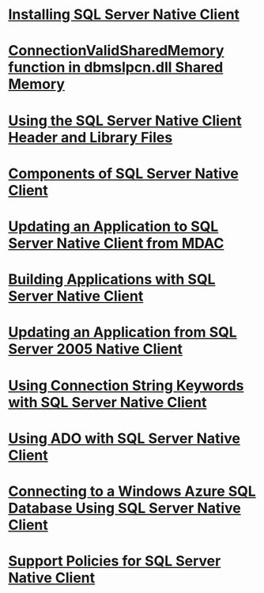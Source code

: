 # [Installing SQL Server Native Client](installing-sql-server-native-client.md)
# [ConnectionValidSharedMemory function in dbmslpcn.dll Shared Memory](connectionvalidsharedmemory-function-in-dbmslpcn.dll-shared-memory.md)
# [Using the SQL Server Native Client Header and Library Files](using-the-sql-server-native-client-header-and-library-files.md)
# [Components of SQL Server Native Client](components-of-sql-server-native-client.md)
# [Updating an Application to SQL Server Native Client from MDAC](updating-an-application-to-sql-server-native-client-from-mdac.md)
# [Building Applications with SQL Server Native Client](building-applications-with-sql-server-native-client.md)
# [Updating an Application from SQL Server 2005 Native Client](updating-an-application-from-sql-server-2005-native-client.md)
# [Using Connection String Keywords with SQL Server Native Client](using-connection-string-keywords-with-sql-server-native-client.md)
# [Using ADO with SQL Server Native Client](using-ado-with-sql-server-native-client.md)
# [Connecting to a Windows Azure SQL Database Using SQL Server Native Client](connecting-to-a-windows-azure-sql-database-using-sql-server-native-client.md)
# [Support Policies for SQL Server Native Client](support-policies-for-sql-server-native-client.md)
